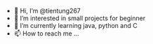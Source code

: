 - 👋 Hi, I’m @tientung267
- 👀 I’m interested in small projects for beginner
- 🌱 I’m currently learning java, python and C
- 📫 How to reach me ...

<!---
tientung267/tientung267 is a ✨ special ✨ repository because its `README.md` (this file) appears on your GitHub profile.
You can click the Preview link to take a look at your changes.
--->
